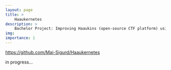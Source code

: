 ```yaml
---
layout: page
title: >
    Haaukernetes
description: >
    Bachelor Project: Improving Haaukins (open-source CTF platform) using Kubernetes
img: 
importance: 1
---
```


https://github.com/Mai-Sigurd/Haaukernetes

in progress...